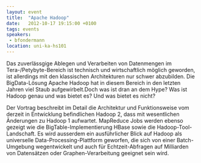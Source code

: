 ```yaml
---
layout: event
title:  "Apache Hadoop"
date:   2012-10-17 19:15:00 +0100
tags: events
speakers:
 - bfondermann
location: uni-ka-hs101
---
```


Das zuverlässgige Ablegen und Verarbeiten von Datenmengen im Tera-/Petybyte-Bereich ist technisch und wirtschaftlich möglich geworden, ist allerdings mit den klassischen Architekturen nur schwer abzubilden. Die BigData-Lösung Apache Hadoop hat in diesem Bereich in den letzten Jahren viel Staub aufgewirbelt.Doch was ist dran an dem Hype? Was ist Hadoop genau und was bietet es? Und was bietet es nicht?

Der Vortrag beschreibt im Detail die Architektur und Funktionsweise vom derzeit in Entwicklung befindlichen Hadoop 2, dass mit wesentlichen Änderungen zu Hadoop 1 aufwartet. MapReduce Jobs werden ebenso gezeigt wie die BigTable-Implementierung HBase sowie die Hadoop-Tool-Landschaft. Es wird ausserdem ein ausführlicher Blick auf Hadoop als universelle Data-Processing-Plattform geworfen, die sich von einer Batch-Umgebung wegentwickelt und auch für Echtzeit-Abfragen auf Milliarden von Datensätzen oder Graphen-Verarbeitung geeignet sein wird.

